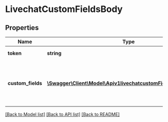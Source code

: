 # LivechatCustomFieldsBody

## Properties
Name | Type | Description | Notes
------------ | ------------- | ------------- | -------------
**token** | **string** | The visitor token. | 
**custom_fields** | [**\Swagger\Client\Model\Apiv1livechatcustomFieldsCustomFields[]**](Apiv1livechatcustomFieldsCustomFields.md) | The object in which you must enter the custom field information. | 

[[Back to Model list]](../../README.md#documentation-for-models) [[Back to API list]](../../README.md#documentation-for-api-endpoints) [[Back to README]](../../README.md)

